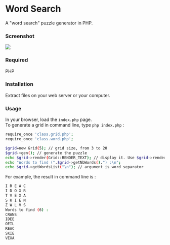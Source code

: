 # Word Search

A "word search" puzzle generator in PHP.

### Screenshot

<img src="http://fr.jeffprod.com/blog/images/2015-02-23-motsmeles.png">

### Required

PHP

### Installation

Extract files on your web server or your computer.

### Usage

In your browser, load the `index.php` page.  
To generate a grid in command line, type `php index.php` :

```bash
require_once 'class.grid.php';
require_once 'class.word.php';

$grid=new Grid(5); // grid size, from 3 to 20
$grid->gen(); // generate the puzzle
echo $grid->render(Grid::RENDER_TEXT); // display it. Use $grid->render() for HTML output
echo "Words to find (".$grid->getNbWords().") :\n";
echo $grid->getWordsList("\n"); // argument is word separator
```

For example, the result in command line is :

```bash
I R E A C 
I D O X R 
T V E X A 
S K I E N 
Z W L V S 
Words to find (6) :
CRANS
IDEE
OEIL
REAC
SKIE
VEXA
```
    
